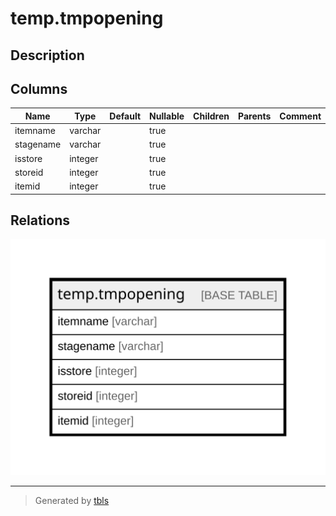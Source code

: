# temp.tmpopening

## Description

## Columns

| Name | Type | Default | Nullable | Children | Parents | Comment |
| ---- | ---- | ------- | -------- | -------- | ------- | ------- |
| itemname | varchar |  | true |  |  |  |
| stagename | varchar |  | true |  |  |  |
| isstore | integer |  | true |  |  |  |
| storeid | integer |  | true |  |  |  |
| itemid | integer |  | true |  |  |  |

## Relations

![er](temp.tmpopening.svg)

---

> Generated by [tbls](https://github.com/k1LoW/tbls)
